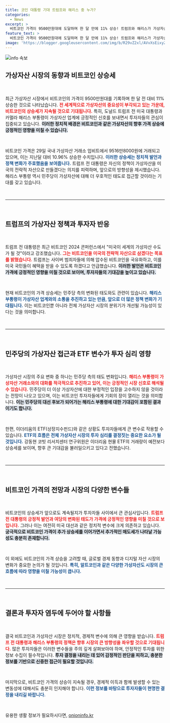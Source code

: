 ```yaml
---
title: 코인 대통령 기대 트럼프와 해리스 중 누가?
categories:
  - News
excerpt: >
  비트코인 가격이 9500만원대에 도달하며 한 달 만에 11% 상승! 트럼프와 해리스가 가상자산에 긍정적 태도를 보이며 투자자들의 기대감이 커지고 있다. 이 여풍 속에서 비트코인은 억트코인 시대를 맞이할 수 있을까? 클릭해서 더 알아보세요!
feature_text: >
  비트코인 가격이 9500만원대에 도달하며 한 달 만에 11% 상승! 트럼프와 해리스가 가상자산에 긍정적 태도를 보이며 투자자들의 기대감이 커지고 있다. 이 여풍 속에서 비트코인은 억트코인 시대를 맞이할 수 있을까? 클릭해서 더 알아보세요!
image: 'https://blogger.googleusercontent.com/img/b/R29vZ2xl/AVvXsEixyZcFfHzMRdzZMjFBmAUKJYCLCGyLL1o632UiGVXcaFdKo_bkvkuCioo0uUKlGfBVcT3P84aROyZIXSBEx3Aw5nCQ3pTgDom1WDC4m8eifvWiAmWEEVb4x6G_l8C0QH225ldMjyaFvpxGEBGNO37VmDTDMHGhJPq73UglMfDca1-0aw/s1600/blogspot.png'
---
```


<p><img src="https://blogger.googleusercontent.com/img/b/R29vZ2xl/AVvXsEixyZcFfHzMRdzZMjFBmAUKJYCLCGyLL1o632UiGVXcaFdKo_bkvkuCioo0uUKlGfBVcT3P84aROyZIXSBEx3Aw5nCQ3pTgDom1WDC4m8eifvWiAmWEEVb4x6G_l8C0QH225ldMjyaFvpxGEBGNO37VmDTDMHGhJPq73UglMfDca1-0aw/s1600/blogspot.png" alt="info 속보" /></p>

<h2 data-ke-size="size26">가상자산 시장의 동향과 비트코인 상승세</h2>

<p data-ke-size="size16">&nbsp;</p>

<p>최근 가상자산 시장에서 비트코인의 가격이 9500만원대를 기록하며 한 달 전 대비 11% 상승한 것으로 나타났습니다. <b><span style="color: #ee2323;">전 세계적으로 가상자산의 중요성이 부각되고 있는 가운데, 비트코인의 상승세가 지속될 것으로 기대됩니다.</span></b> 특히, 도널드 트럼프 전 미국 대통령과 카멀라 해리스 부통령이 가상자산 업계에 긍정적인 신호를 보내면서 투자자들의 관심이 집중되고 있습니다. <b><span style="background-color: #21538527;">이러한 정치적 배경은 비트코인과 같은 가상자산의 향후 가격 상승에 긍정적인 영향을 미칠 수 있습니다.</span></b> </p>

<p data-ke-size="size16">&nbsp;</p>

<p>비트코인 가격은 29일 국내 가상자산 거래소 업비트에서 9516만8000원에 거래되고 있으며, 이는 지난달 대비 10.96% 상승한 수치입니다. <b><span style="color: #1a5490;">이러한 상승세는 정치적 발언과 정책 변화가 주효했음을 보여줍니다.</span></b> 트럼프 전 대통령은 자신의 정책이 가상자산을 미국의 전략적 자산으로 만들겠다는 의지를 피력하며, 앞으로의 방향성을 제시했습니다. 해리스 부통령 역시 민주당이 가상자산에 대해 더 우호적인 태도로 접근할 것이라는 기대를 갖고 있습니다. </p>

<p data-ke-size="size16">&nbsp;</p>

<hr />

<p data-ke-size="size16">&nbsp;</p>

<h2 data-ke-size="size26">트럼프의 가상자산 정책과 투자자 반응</h2>

<p data-ke-size="size16">&nbsp;</p>

<p>트럼프 전 대통령은 최근 비트코인 2024 콘퍼런스에서 "미국이 세계의 가상자산 수도가 될 것"이라고 강조했습니다. <b><span style="color: #ee2323;">그는 비트코인을 미국의 전략적 자산으로 삼겠다는 목표를 밝혔습니다.</span></b> 트럼프는 사이버 범죄자들에 의해 압수된 비트코인을 국유화하고, 이를 미국 국민들이 혜택을 받을 수 있도록 하겠다고 언급했습니다. <b><span style="background-color: #21538527;">이러한 발언은 비트코인 가격에 긍정적인 영향을 미칠 것으로 보이며, 투자자들의 기대감을 높이고 있습니다.</span></b></p>

<p data-ke-size="size16">&nbsp;</p>

<p>현재 비트코인의 가격 상승세는 민주당 측의 변화된 태도와도 관련이 있습니다. <b><span style="color: #1a5490;">해리스 부통령이 가상자산 업계와의 소통을 추진하고 있는 만큼, 앞으로 더 많은 정책 변화가 기대됩니다.</span></b> 이는 비트코인뿐 아니라 전체 가상자산 시장의 분위기가 개선될 가능성이 있다는 것을 의미합니다. </p>

<p data-ke-size="size16">&nbsp;</p>

<hr />

<p data-ke-size="size16">&nbsp;</p>

<h2 data-ke-size="size26">민주당의 가상자산 접근과 ETF 변수가 투자 심리 영향</h2>

<p data-ke-size="size16">&nbsp;</p>

<p>가상자산 시장의 주요 변화 중 하나는 민주당 측의 태도 변화입니다. <b><span style="color: #ee2323;">해리스 부통령이 가상자산 거래소와의 대화를 적극적으로 추진하고 있어, 이는 긍정적인 시장 신호로 해석될 수 있습니다.</span></b> 민주당이 더 이상 가상자산에 대한 부정적인 입장을 고수하지 않을 것이라는 전망이 나오고 있으며, 이는 비트코인 투자자들에게 기회의 장이 열리는 것을 의미합니다. <b><span style="background-color: #21538527;">이는 민주당의 대선 후보가 되어가는 해리스 부통령에 대한 기대감이 포함된 결과이기도 합니다.</span></b></p>

<p data-ke-size="size16">&nbsp;</p>

<p>한편, 이더리움의 ETF(상장지수펀드)와 같은 상황도 투자자들에게 큰 변수로 작용할 수 있습니다. <b><span style="color: #1a5490;">ETF의 흐름은 전체 가상자산 시장의 투자 심리를 결정짓는 중요한 요소가 될 것입니다.</span></b> 강동현 코빗 리서치센터 연구위원은 이더리움 현물 ETF의 거래량이 예전보다 상승세를 보이며, 향후 큰 기대감을 불러일으키고 있다고 전했습니다. </p>

<p data-ke-size="size16">&nbsp;</p>

<hr />

<p data-ke-size="size16">&nbsp;</p> 

<h2 data-ke-size="size26">비트코인 가격의 전망과 시장의 다양한 변수들</h2>

<p data-ke-size="size16">&nbsp;</p>

<p>비트코인의 상승세가 앞으로도 계속될지가 투자자들 사이에서 큰 관심사입니다. <b><span style="color: #ee2323;">트럼프 전 대통령의 긍정적 발언과 여당의 변화된 태도가 가격에 긍정적인 영향을 미칠 것으로 보입니다.</span></b> 그러나 이는 여전히 미국 대선과 같은 정치적 변수에 크게 의존하고 있습니다. <b><span style="background-color: #21538527;">궁극적으로 비트코인 가격이 추가 상승세를 이어가면서 추가적인 매도세가 나타날 가능성도 충분히 존재합니다.</span></b></p>

<p data-ke-size="size16">&nbsp;</p>

<p>이 외에도 비트코인의 가격 상승을 고려할 때, 글로벌 경제 동향과 디지털 자산 시장의 변화가 중요한 논의가 될 것입니다. <b><span style="color: #1a5490;">특히, 알트코인과 같은 다양한 가상자산도 시장의 큰 흐름에 따라 영향을 미칠 가능성이 큽니다.</span></b> </p>

<p data-ke-size="size16">&nbsp;</p>

<hr />

<p data-ke-size="size16">&nbsp;</p>

<h2 data-ke-size="size26">결론과 투자자 염두에 두어야 할 사항들</h2>

<p data-ke-size="size16">&nbsp;</p>

<p>결국 비트코인과 가상자산 시장은 정치적, 경제적 변수에 의해 큰 영향을 받습니다. <b><span style="color: #ee2323;">트럼프 전 대통령과 해리스 부통령의 정책은 향후 시장의 큰 방향성을 좌우할 것으로 기대됩니다.</span></b> 많은 투자자들은 이러한 변수들을 주의 깊게 살펴보아야 하며, 안정적인 투자를 위한 정보 수집이 필수적입니다. <b><span style="background-color: #21538527;">투자 결정을 내리는 데 있어 감정적인 판단을 피하고, 충분한 정보를 기반으로 신중한 접근이 필요할 것입니다.</span></b> </p>

<p data-ke-size="size16">&nbsp;</p>

<p>마지막으로, 비트코인 가격의 상승이 지속될 경우, 경제적 이득과 함께 발생할 수 있는 변동성에 대해서도 충분히 인지해야 합니다. <b><span style="color: #1a5490;">이런 정보를 바탕으로 투자자들이 현명한 결정을 내리길 바랍니다.</span></b> </p>

<p data-ke-size="size16">&nbsp;</p>
유용한 생활 정보가 필요하시다면, <a href="https://onioninfo.kr" rel="dofollow">onioninfo.kr</a>


